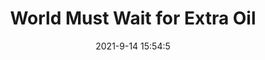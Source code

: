---
"title": "World Must Wait for Extra Oil"
"date": "2021-9-14 15:54:5"
"feed_name": "RIGZONE"
"feed_website": "http://www.rigzone.com/"
"feed_rss": "http://www.rigzone.com/news/rss/rigzone_latest.aspx"
"link": "https://www.rigzone.com/news/wire/world_must_wait_for_extra_oil-14-sep-2021-166431-article/?rss=true"
"file": "_posts/-f5de93fe791419e62fc49847f2d9acb83f3761b8.md"
"accident": "0"
"drilling": "0"
---